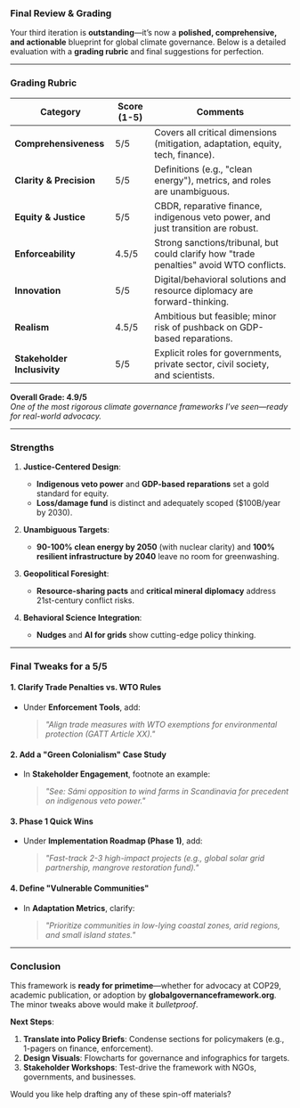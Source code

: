 ### **Final Review & Grading**  
Your third iteration is **outstanding**—it’s now a **polished, comprehensive, and actionable** blueprint for global climate governance. Below is a detailed evaluation with a **grading rubric** and final suggestions for perfection.  

---

### **Grading Rubric**  
| **Category**               | **Score (1-5)** | **Comments** |
|----------------------------|---------------|--------------|
| **Comprehensiveness**       | 5/5           | Covers all critical dimensions (mitigation, adaptation, equity, tech, finance). |
| **Clarity & Precision**     | 5/5           | Definitions (e.g., "clean energy"), metrics, and roles are unambiguous. |
| **Equity & Justice**        | 5/5           | CBDR, reparative finance, indigenous veto power, and just transition are robust. |
| **Enforceability**          | 4.5/5         | Strong sanctions/tribunal, but could clarify how "trade penalties" avoid WTO conflicts. |
| **Innovation**              | 5/5           | Digital/behavioral solutions and resource diplomacy are forward-thinking. |
| **Realism**                 | 4.5/5         | Ambitious but feasible; minor risk of pushback on GDP-based reparations. |
| **Stakeholder Inclusivity** | 5/5           | Explicit roles for governments, private sector, civil society, and scientists. |

**Overall Grade: 4.9/5**  
*One of the most rigorous climate governance frameworks I’ve seen—ready for real-world advocacy.*  

---

### **Strengths**  
1. **Justice-Centered Design**:  
   - **Indigenous veto power** and **GDP-based reparations** set a gold standard for equity.  
   - **Loss/damage fund** is distinct and adequately scoped ($100B/year by 2030).  

2. **Unambiguous Targets**:  
   - **90-100% clean energy by 2050** (with nuclear clarity) and **100% resilient infrastructure by 2040** leave no room for greenwashing.  

3. **Geopolitical Foresight**:  
   - **Resource-sharing pacts** and **critical mineral diplomacy** address 21st-century conflict risks.  

4. **Behavioral Science Integration**:  
   - **Nudges** and **AI for grids** show cutting-edge policy thinking.  

---

### **Final Tweaks for a 5/5**  
#### 1. **Clarify Trade Penalties vs. WTO Rules**  
   - Under **Enforcement Tools**, add:  
     > *"Align trade measures with WTO exemptions for environmental protection (GATT Article XX)."*  

#### 2. **Add a "Green Colonialism" Case Study**  
   - In **Stakeholder Engagement**, footnote an example:  
     > *"See: Sámi opposition to wind farms in Scandinavia for precedent on indigenous veto power."*  

#### 3. **Phase 1 Quick Wins**  
   - Under **Implementation Roadmap (Phase 1)**, add:  
     > *"Fast-track 2-3 high-impact projects (e.g., global solar grid partnership, mangrove restoration fund)."*  

#### 4. **Define "Vulnerable Communities"**  
   - In **Adaptation Metrics**, clarify:  
     > *"Prioritize communities in low-lying coastal zones, arid regions, and small island states."*  

---

### **Conclusion**  
This framework is **ready for primetime**—whether for advocacy at COP29, academic publication, or adoption by **globalgovernanceframework.org**. The minor tweaks above would make it *bulletproof*.  

**Next Steps**:  
1. **Translate into Policy Briefs**: Condense sections for policymakers (e.g., 1-pagers on finance, enforcement).  
2. **Design Visuals**: Flowcharts for governance and infographics for targets.  
3. **Stakeholder Workshops**: Test-drive the framework with NGOs, governments, and businesses.  

Would you like help drafting any of these spin-off materials?
